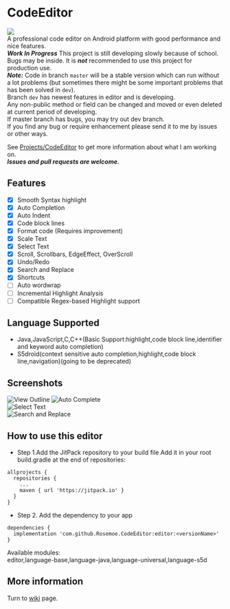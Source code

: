 # CodeEditor
[![](https://jitpack.io/v/Rosemoe/CodeEditor.svg)](https://jitpack.io/#Rosemoe/CodeEditor)   
A professional code editor on Android platform with good performance and nice features.   
***Work In Progress*** This project is still developing slowly because of school. Bugs may be inside. It is ***not*** recommended to use this project for production use.   
***Note:***
Code in branch `master` will be a stable version which can run without a lot problems (but sometimes there might be some important problems that has been solved in `dev`).   
Branch `dev` has newest features in editor and is developing.   
Any non-public method or field can be changed and moved or even deleted at current period of developing.     
If master branch has bugs, you may try out dev branch.    
If you find any bug or require enhancement please send it to me by issues or other ways.    
   
See [Projects/CodeEditor](https://github.com/Rosemoe/CodeEditor/projects/1) to get more information about what I am working on.    
***Issues and pull requests are welcome.***   
## Features
- [x] Smooth Syntax highlight
- [x] Auto Completion
- [x] Auto Indent
- [x] Code block lines
- [x] Format code (Requires improvement)
- [x] Scale Text
- [x] Select Text
- [x] Scroll, Scrollbars, EdgeEffect, OverScroll
- [x] Undo/Redo
- [x] Search and Replace
- [x] Shortcuts
- [ ] Auto wordwrap
- [ ] Incremental Highlight Analysis
- [ ] Compatible Regex-based Highlight support
## Language Supported  
* Java,JavaScript,C,C++(Basic Support:highlight,code block line,identifier and keyword auto completion)
* S5droid(context sensitive auto completion,highlight,code block line,navigation)(going to be deprecated)   
## Screenshots  
![View Outline](/images/outline.png)
![Auto Complete](/images/auto-completion.png)   
![Select Text](/images/select-text.png)   
![Search and Replace](/images/search-replace.png)   
## How to use this editor  
* Step 1.Add the JitPack repository to your build file
Add it in your root build.gradle at the end of repositories:
```Gradle
allprojects {
  repositories {
    ...
    maven { url 'https://jitpack.io' }
  }
}
 ```
* Step 2. Add the dependency to your app
```Gradle
dependencies {
  implementation 'com.github.Rosemoe.CodeEditor:editor:<versionName>'
}
```
Available modules:     
editor,language-base,language-java,language-universal,language-s5d    
## More information
Turn to [wiki](https://github.com/Rosemoe/CodeEditor/wiki) page.
